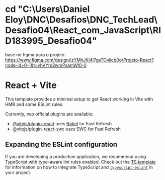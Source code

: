 # cd "C:\Users\Daniel Eloy\DNC\Desafios\DNC_TechLead\Desafio04\React_com_JavaScript\RID183995_Desafio04"

base no figma para o projeto:
https://www.figma.com/design/lzYMhJKI4i7geTOviicb0o/Projeto-React?node-id=0-1&t=vhVYrs3wmPaamWI0-0

# React + Vite

This template provides a minimal setup to get React working in Vite with HMR and some ESLint rules.

Currently, two official plugins are available:

- [@vitejs/plugin-react](https://github.com/vitejs/vite-plugin-react/blob/main/packages/plugin-react) uses [Babel](https://babeljs.io/) for Fast Refresh
- [@vitejs/plugin-react-swc](https://github.com/vitejs/vite-plugin-react/blob/main/packages/plugin-react-swc) uses [SWC](https://swc.rs/) for Fast Refresh

## Expanding the ESLint configuration

If you are developing a production application, we recommend using TypeScript with type-aware lint rules enabled. Check out the [TS template](https://github.com/vitejs/vite/tree/main/packages/create-vite/template-react-ts) for information on how to integrate TypeScript and [`typescript-eslint`](https://typescript-eslint.io) in your project.